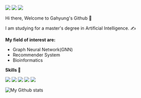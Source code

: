 <a href="https://1byone.tistory.com"  target="_blank"><img src="https://img.shields.io/badge/My Blog-FFCA28?style=flat-square&logo=Blogger&logoColor=white"/></a> <img src="https://img.shields.io/badge/ghkim10202@gmail.com-FF0000?style=flat-square&logo=gmail&logoColor=white"/>  <a href="https://www.linkedin.com/in/gahyungkim96"  target="_blank"><img src="https://img.shields.io/badge/LinkedIn-31A8FF?style=flat-square&logo=linkedin&logoColor=white"/></a> 

Hi there, Welcome to Gahyung's Github 👋

I am studying for a master's degree in Artificial Intelligence. ✍️

**My field of interest are:** 
 - Graph Neural Network(GNN) 
 - Recommender System
 - Bioinformatics

**Skills 💪**

<img src="https://img.shields.io/badge/Python-E5E4E2?style=flat-square&logo=python"/>  <img src="https://img.shields.io/badge/Pytorch-E5E4E2?style=flat-square&logo=pytorch&logoColor=red"/>  <img src="https://img.shields.io/badge/Pandas-E5E4E2?style=flat-square&logo=pandas&logoColor=darkblue"/>  <img src="https://img.shields.io/badge/Numpy-E5E4E2?style=flat-square&logo=numpy&logoColor=lightblue"/> <img src="https://img.shields.io/badge/DGL-E5E4E2?style=flat-square"/> 


![My Github stats](https://github-readme-stats.vercel.app/api?username=Ga-hyung&theme=swift&show_icons=true)
